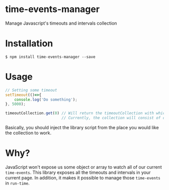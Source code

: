 # time-events-manager
Manage Javascript's timeouts and intervals collection

# Installation

```$ npm install time-events-manager --save```

# Usage

```typescript
// Setting some timeout
setTimeout(()=>{
    console.log('Do something');
}, 5000); 

timeoutCollection.get(0) // Will return the timeoutCollection with which you will work.
                         // Currently, the collection will consist of one timeout only
```

Basically, you should inject the library script from the place you would like the collection to work.

# Why?

JavaScript won't expose us some object or array to watch all of our current `time-events`.
This library exposes all the timeouts and intervals in your current page. In addition, it makes
it possible to manage those `time-events` in `run-time`.

